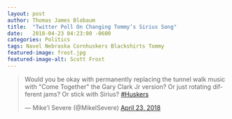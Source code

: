 ```yaml
---
layout: post
author: Thomas James Blobaum 
title:  "Twitter Poll On Changing Tommy’s Sirius Song"
date:   2018-04-23 04:23:00 -0600
categories: Politics
tags: Navel Nebraska Cornhuskers Blackshirts Tommy 
featured-image: frost.jpg
featured-image-alt: Scott Frost
---
```

<blockquote class="twitter-tweet"><p lang="en" dir="ltr">Would you be okay with permanently replacing the tunnel walk music with &quot;Come Together&quot; the Gary Clark Jr version? Or just rotating different jams? Or stick with Sirius? <a href="https://twitter.com/hashtag/Huskers?src=hash&amp;ref_src=twsrc%5Etfw">#Huskers</a></p>&mdash; Mike&#39;l Severe (@MikelSevere) <a href="https://twitter.com/MikelSevere/status/988432008887046146?ref_src=twsrc%5Etfw">April 23, 2018</a></blockquote> <script async src="https://platform.twitter.com/widgets.js" charset="utf-8"></script>
